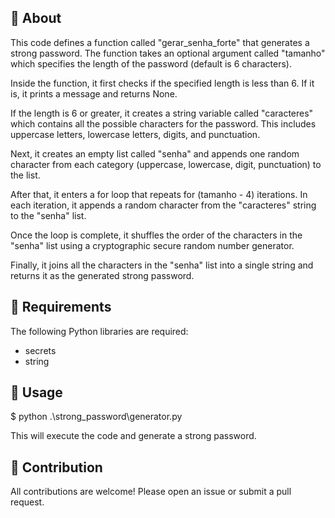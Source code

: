 ## :space_invader: About

This code defines a function called "gerar_senha_forte" that generates a strong password. The function takes an optional argument called "tamanho" which specifies the length of the password (default is 6 characters).

Inside the function, it first checks if the specified length is less than 6. If it is, it prints a message and returns None.

If the length is 6 or greater, it creates a string variable called "caracteres" which contains all the possible characters for the password. This includes uppercase letters, lowercase letters, digits, and punctuation.

Next, it creates an empty list called "senha" and appends one random character from each category (uppercase, lowercase, digit, punctuation) to the list.

After that, it enters a for loop that repeats for (tamanho - 4) iterations. In each iteration, it appends a random character from the "caracteres" string to the "senha" list.

Once the loop is complete, it shuffles the order of the characters in the "senha" list using a cryptographic secure random number generator.

Finally, it joins all the characters in the "senha" list into a single string and returns it as the generated strong password.

## :wrench: Requirements

The following Python libraries are required:

- secrets
- string


## :runner:  Usage

$ python .\strong_password\generator.py

This will execute the code and generate a strong password.

## :raising_hand: Contribution

All contributions are welcome! Please open an issue or submit a pull request.

